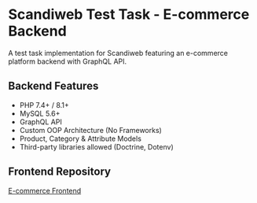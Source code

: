 # Scandiweb Test Task - E-commerce Backend

A test task implementation for Scandiweb featuring an e-commerce platform backend with GraphQL API.

## Backend Features
- PHP 7.4+ / 8.1+
- MySQL 5.6+
- GraphQL API
- Custom OOP Architecture (No Frameworks)
- Product, Category & Attribute Models
- Third-party libraries allowed (Doctrine, Dotenv)

## Frontend Repository
[E-commerce Frontend](https://github.com/Ali-Mohamed-Abdelmawla/Ecommerce-client.git)
